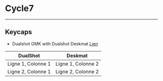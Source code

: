 # Cycle7
---
## Keycaps
- Dualshot GMK with Dualshot Deskmat [Lien](https://www.deskhero.ca/products/gmk-dualshot-2-in-stock-extras?variant=40216010522690)

| DualShot | Deskmat |
|----------|----------|
| Ligne 1, Colonne 1 | Ligne 1, Colonne 2 |
| Ligne 2, Colonne 1 | Ligne 2, Colonne 2 |
